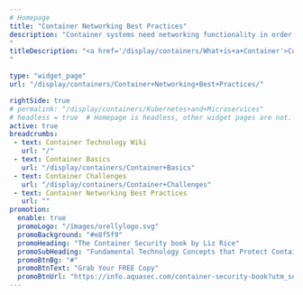 ```yaml
---
# Homepage
title: "Container Networking Best Practices"
description: "Container systems need networking functionality in order to function properly and to connect distributed applications across the cloud. This page gathers resources about container networking best practices including, challenges and concepts of container networking. 
"
titleDescription: "<a href='/display/containers/What+is+a+Container'>Container</a> systems need networking functionality in order to function properly and to connect distributed applications across the <a href='/display/containers/Docker+in+the+Cloud'>cloud</a>. This page gathers resources about container networking best practices including, challenges and concepts of <a href='/display/containers/Docker+Networking+101'>container networking</a>.
" 

type: "widget_page"
url: "/display/containers/Container+Networking+Best+Practices/" 

rightSide: true 
# permalink: "/display/containers/Kubernetes+and+Microservices"
# headless = true  # Homepage is headless, other widget pages are not.
active: true
breadcrumbs:
 - text: Container Technology Wiki
   url: "/"
 - text: Container Basics
   url: "/display/containers/Container+Basics"
 - text: Container Challenges
   url: "/display/containers/Container+Challenges"
 - text: Container Networking Best Practices
   url: ""
promotion:
  enable: true
  promoLogo: "/images/orellylogo.svg"
  promoBackground: "#e8f5f9"
  promoHeading: "The Container Security book by Liz Rice"
  promoSubHeading: "Fundamental Technology Concepts that Protect Containerized Applications"
  promoBtnBg: "#"
  promoBtnText: "Grab Your FREE Copy"
  promoBtnUrl: "https://info.aquasec.com/container-security-book?utm_source=wiki"
---
```



